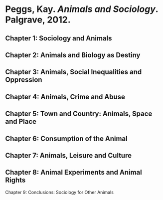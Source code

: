 Peggs, Kay. *Animals and Sociology*. Palgrave, 2012.
===

Chapter 1: Sociology and Animals
---

Chapter 2: Animals and Biology as Destiny
---

Chapter 3: Animals, Social Inequalities and Oppression
---

Chapter 4: Animals, Crime and Abuse
---

Chapter 5: Town and Country: Animals, Space and Place
---

Chapter 6: Consumption of the Animal
---

Chapter 7: Animals, Leisure and Culture
---

Chapter 8: Animal Experiments and Animal Rights
---

Chapter 9: Conclusions: Sociology for Other Animals
